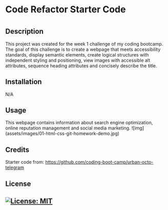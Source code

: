 # Code Refactor Starter Code
# <Your-Project-Title>

## Description

This project was created for the week 1 challenge of my coding bootcamp. The goal of this challenge is to create a webpage that meets accessibility standards, display semantic elements, create logical structures with independent styling and positioning, view images with accessible alt attributes, sequence heading attributes and concisely describe the title.


## Installation
N/A

## Usage

This webpage contains information about search engine optimization, online reputation management and social media marketing.
![img] (assets/images/01-html-css-git-homework-demo.jpg)


## Credits
Starter code from:
https://github.com/coding-boot-camp/urban-octo-telegram

## License

[![License: MIT](https://img.shields.io/badge/License-MIT-yellow.svg)](https://opensource.org/licenses/MIT)
---

 